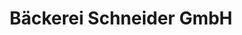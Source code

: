 ---
title: "Bäckerei Schneider GmbH"
url: /grevenbroich/baeckerei-schneider-gmbh/
shop: Bäckerei
---